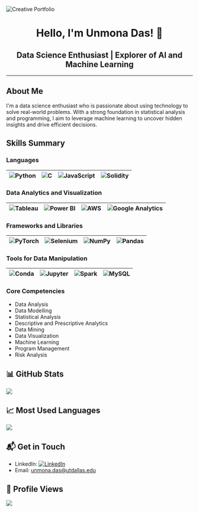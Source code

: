 

![Creative Portfolio](https://github.com/IamUnmona/IamUnmona/blob/main/Welcome%20to%20my%20page.gif)






<div align="center">

# Hello, I'm Unmona Das! 👋

## Data Science Enthusiast | Explorer of AI and Machine Learning


</div>

---

##  About Me
I'm a data science enthusiast who is passionate about using technology to solve real-world problems. With a strong foundation in statistical analysis and programming, I aim to leverage machine learning to uncover hidden insights and drive efficient decisions.

## Skills Summary

### Languages
| ![Python](https://img.shields.io/badge/-Python-3776AB?style=flat-square&logo=python&logoColor=white) | ![C](https://img.shields.io/badge/-C-A8B9CC?style=flat-square&logo=c&logoColor=white) | ![JavaScript](https://img.shields.io/badge/-JavaScript-F7DF1E?style=flat-square&logo=javascript&logoColor=black) | ![Solidity](https://img.shields.io/badge/-Solidity-363636?style=flat-square&logo=solidity&logoColor=white) |
|:---:|:---:|:---:|:---:|

### Data Analytics and Visualization
| ![Tableau](https://img.shields.io/badge/-Tableau-E97627?style=flat-square&logo=tableau&logoColor=white) | ![Power BI](https://img.shields.io/badge/-Power%20BI-F2C811?style=flat-square&logo=powerbi&logoColor=black) | ![AWS](https://img.shields.io/badge/-AWS-232F3E?style=flat-square&logo=amazon-aws&logoColor=white) | ![Google Analytics](https://img.shields.io/badge/-Google%20Analytics-E37400?style=flat-square&logo=google-analytics&logoColor=white) |
|:---:|:---:|:---:|:---:|

### Frameworks and Libraries
| ![PyTorch](https://img.shields.io/badge/-PyTorch-EE4C2C?style=flat-square&logo=pytorch&logoColor=white) | ![Selenium](https://img.shields.io/badge/-Selenium-43B02A?style=flat-square&logo=selenium&logoColor=white) | ![NumPy](https://img.shields.io/badge/-NumPy-013243?style=flat-square&logo=numpy&logoColor=white) | ![Pandas](https://img.shields.io/badge/-Pandas-150458?style=flat-square&logo=pandas&logoColor=white) |
|:---:|:---:|:---:|:---:|

### Tools for Data Manipulation
| ![Conda](https://img.shields.io/badge/-Conda-342B029?style=flat-square&logo=anaconda&logoColor=white) | ![Jupyter](https://img.shields.io/badge/-Jupyter-F37626?style=flat-square&logo=jupyter&logoColor=white) | ![Spark](https://img.shields.io/badge/-Apache%20Spark-E25A1C?style=flat-square&logo=apache-spark&logoColor=white) | ![MySQL](https://img.shields.io/badge/-MySQL-4479A1?style=flat-square&logo=mysql&logoColor=white) |
|:---:|:---:|:---:|:---:|


### Core Competencies
- Data Analysis
- Data Modelling
- Statistical Analysis
- Descriptive and Prescriptive Analytics
- Data Mining
- Data Visualization
- Machine Learning
- Program Management
- Risk Analysis



## 📊 GitHub Stats
![](https://github-readme-stats.vercel.app/api?username=iamUnmona&show_icons=true&theme=radical)

## 📈 Most Used Languages
![](https://github-readme-stats.vercel.app/api/top-langs/?username=iamUnmona&layout=compact&theme=vue)


## 📬 Get in Touch
- LinkedIn: [![LinkedIn](https://img.shields.io/badge/LinkedIn-Unmona_Das-blue?style=flat-square&logo=linkedin)](https://www.linkedin.com/in/unmonadas/)
- Email: [unmona.das@utdallas.edu](mailto:unmona.das@utdallas.edu)

## 👀 Profile Views
![](https://komarev.com/ghpvc/?username=iamUnmona&style=flat-square&color=blueviolet)


